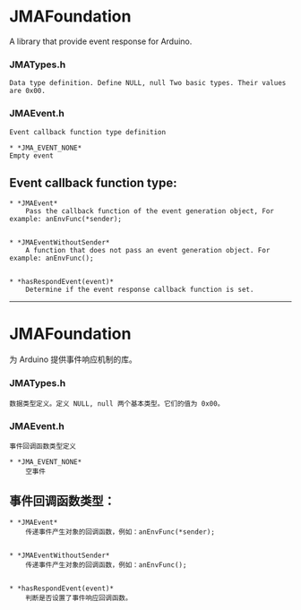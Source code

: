 # JMAFoundation
A library that provide event response for Arduino.

### JMATypes.h
	Data type definition. Define NULL, null Two basic types. Their values are 0x00.

### JMAEvent.h
	Event callback function type definition

	* *JMA_EVENT_NONE*
	Empty event


## Event callback function type:

	* *JMAEvent*
		Pass the callback function of the event generation object, For example: anEnvFunc(*sender);


	* *JMAEventWithoutSender*
		A function that does not pass an event generation object. For example: anEnvFunc();


	* *hasRespondEvent(event)*
		Determine if the event response callback function is set.


-----------------------------------------------------------------------

# JMAFoundation

为 Arduino 提供事件响应机制的库。



### JMATypes.h
	数据类型定义。定义 NULL, null 两个基本类型。它们的值为 0x00。

### JMAEvent.h
	事件回调函数类型定义

	* *JMA_EVENT_NONE*
		空事件


## 事件回调函数类型：

	* *JMAEvent*
		传递事件产生对象的回调函数，例如：anEnvFunc(*sender);
	

	* *JMAEventWithoutSender*
		传递事件产生对象的回调函数，例如：anEnvFunc();


	* *hasRespondEvent(event)*
		判断是否设置了事件响应回调函数。
	
